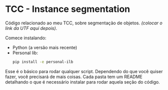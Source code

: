 # TCC - Instance segmentation

Código relacionado ao meu TCC, sobre segmentação de objetos. _(colocar o link da UTF aqui depois)_.

Comece instalando:
* Python (a versão mais recente)
* Personal lib:
	```bash
	pip install -e personal-ilb
	```

Esse é o básico para rodar qualquer script. Dependendo do que você quiser fazer, você precisará de mais coisas. Cada pasta tem um README detalhando o que é necessário instalar para rodar aquela seção do código.